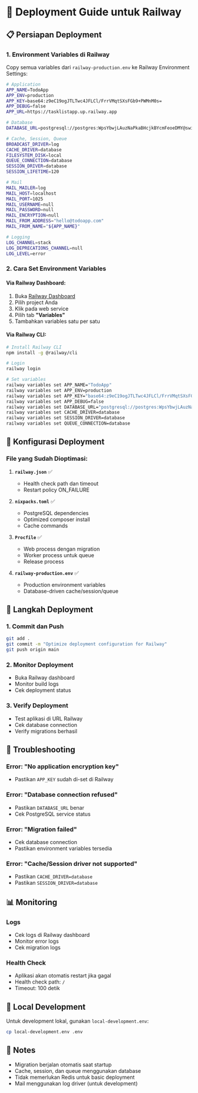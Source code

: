 # 🚀 Deployment Guide untuk Railway

## 📋 Persiapan Deployment

### 1. Environment Variables di Railway

Copy semua variables dari `railway-production.env` ke Railway Environment Settings:

```bash
# Application
APP_NAME=TodoApp
APP_ENV=production
APP_KEY=base64:z9eC19ogJTLTwc4JFLCl/FrrVMqtSXsFGb9+PWMnM0s=
APP_DEBUG=false
APP_URL=https://tasklistapp.up.railway.app

# Database
DATABASE_URL=postgresql://postgres:WpsYbwjLAuzNaPkaBHcjkBYcmFeoeDMY@switchback.proxy.rlwy.net:32212/railway

# Cache, Session, Queue
BROADCAST_DRIVER=log
CACHE_DRIVER=database
FILESYSTEM_DISK=local
QUEUE_CONNECTION=database
SESSION_DRIVER=database
SESSION_LIFETIME=120

# Mail
MAIL_MAILER=log
MAIL_HOST=localhost
MAIL_PORT=1025
MAIL_USERNAME=null
MAIL_PASSWORD=null
MAIL_ENCRYPTION=null
MAIL_FROM_ADDRESS="hello@todoapp.com"
MAIL_FROM_NAME="${APP_NAME}"

# Logging
LOG_CHANNEL=stack
LOG_DEPRECATIONS_CHANNEL=null
LOG_LEVEL=error
```

### 2. Cara Set Environment Variables

#### Via Railway Dashboard:
1. Buka [Railway Dashboard](https://railway.app)
2. Pilih project Anda
3. Klik pada web service
4. Pilih tab **"Variables"**
5. Tambahkan variables satu per satu

#### Via Railway CLI:
```bash
# Install Railway CLI
npm install -g @railway/cli

# Login
railway login

# Set variables
railway variables set APP_NAME="TodoApp"
railway variables set APP_ENV=production
railway variables set APP_KEY="base64:z9eC19ogJTLTwc4JFLCl/FrrVMqtSXsFGb9+PWMnM0s="
railway variables set APP_DEBUG=false
railway variables set DATABASE_URL="postgresql://postgres:WpsYbwjLAuzNaPkaBHcjkBYcmFeoeDMY@switchback.proxy.rlwy.net:32212/railway"
railway variables set CACHE_DRIVER=database
railway variables set SESSION_DRIVER=database
railway variables set QUEUE_CONNECTION=database
```

## 🔧 Konfigurasi Deployment

### File yang Sudah Dioptimasi:

1. **`railway.json`** ✅
   - Health check path dan timeout
   - Restart policy ON_FAILURE

2. **`nixpacks.toml`** ✅
   - PostgreSQL dependencies
   - Optimized composer install
   - Cache commands

3. **`Procfile`** ✅
   - Web process dengan migration
   - Worker process untuk queue
   - Release process

4. **`railway-production.env`** ✅
   - Production environment variables
   - Database-driven cache/session/queue

## 🚀 Langkah Deployment

### 1. Commit dan Push
```bash
git add .
git commit -m "Optimize deployment configuration for Railway"
git push origin main
```

### 2. Monitor Deployment
- Buka Railway dashboard
- Monitor build logs
- Cek deployment status

### 3. Verify Deployment
- Test aplikasi di URL Railway
- Cek database connection
- Verify migrations berhasil

## 🐛 Troubleshooting

### Error: "No application encryption key"
- Pastikan `APP_KEY` sudah di-set di Railway

### Error: "Database connection refused"
- Pastikan `DATABASE_URL` benar
- Cek PostgreSQL service status

### Error: "Migration failed"
- Cek database connection
- Pastikan environment variables tersedia

### Error: "Cache/Session driver not supported"
- Pastikan `CACHE_DRIVER=database`
- Pastikan `SESSION_DRIVER=database`

## 📊 Monitoring

### Logs
- Cek logs di Railway dashboard
- Monitor error logs
- Cek migration logs

### Health Check
- Aplikasi akan otomatis restart jika gagal
- Health check path: `/`
- Timeout: 100 detik

## 🔄 Local Development

Untuk development lokal, gunakan `local-development.env`:
```bash
cp local-development.env .env
```

## 📝 Notes

- Migration berjalan otomatis saat startup
- Cache, session, dan queue menggunakan database
- Tidak memerlukan Redis untuk basic deployment
- Mail menggunakan log driver (untuk development)

